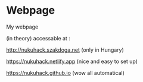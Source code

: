 # Webpage
My webpage

(in theory) accessable at :

http://nukuhack.szakdoga.net (only in Hungary)

https://nukuhack.netlify.app (nice and easy to set up)

https://nukuhack.github.io (wow all automatical)
